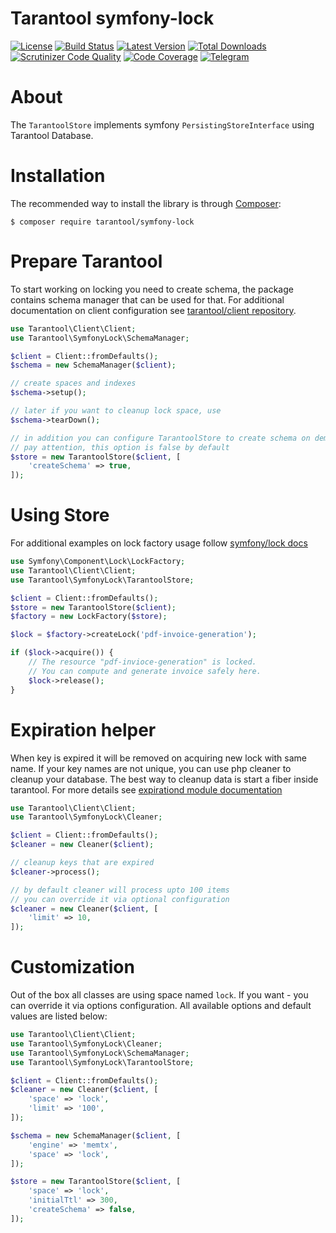 # Tarantool symfony-lock
[![License](https://poser.pugx.org/tarantool/symfony-lock/license.png)](https://packagist.org/packages/tarantool/symfony-lock)
[![Build Status](https://travis-ci.org/tarantool-php/symfony-lock.svg?branch=master)](https://travis-ci.org/tarantool-php/symfony-lock)
[![Latest Version](https://img.shields.io/github/release/tarantool-php/symfony-lock.svg?style=flat-square)](https://github.com/tarantool-php/symfony-lock/releases)
[![Total Downloads](https://img.shields.io/packagist/dt/tarantool/symfony-lock.svg?style=flat-square)](https://packagist.org/packages/tarantool/symfony-lock)
[![Scrutinizer Code Quality](https://scrutinizer-ci.com/g/tarantool-php/symfony-lock/badges/quality-score.png?b=master)](https://scrutinizer-ci.com/g/tarantool-php/symfony-lock/?branch=master)
[![Code Coverage](https://scrutinizer-ci.com/g/tarantool-php/symfony-lock/badges/coverage.png?b=master)](https://scrutinizer-ci.com/g/tarantool-php/symfony-lock/?branch=master)
[![Telegram](https://img.shields.io/badge/Telegram-join%20chat-blue.svg)](https://t.me/tarantool_php)

# About

The `TarantoolStore` implements symfony `PersistingStoreInterface` using Tarantool Database.

# Installation

The recommended way to install the library is through [Composer](http://getcomposer.org):
```
$ composer require tarantool/symfony-lock
```

# Prepare Tarantool

To start working on locking you need to create schema, the package contains schema manager that can be used for that. For additional documentation on client configuration see [tarantool/client repository](https://github.com/tarantool-php/client#creating-a-client).

```php
use Tarantool\Client\Client;
use Tarantool\SymfonyLock\SchemaManager;

$client = Client::fromDefaults();
$schema = new SchemaManager($client);

// create spaces and indexes
$schema->setup();

// later if you want to cleanup lock space, use
$schema->tearDown();

// in addition you can configure TarantoolStore to create schema on demand
// pay attention, this option is false by default
$store = new TarantoolStore($client, [
    'createSchema' => true,
]);

```

# Using Store

For additional examples on lock factory usage follow [symfony/lock docs](https://symfony.com/doc/current/components/lock.html) 

```php
use Symfony\Component\Lock\LockFactory;
use Tarantool\Client\Client;
use Tarantool\SymfonyLock\TarantoolStore;

$client = Client::fromDefaults();
$store = new TarantoolStore($client);
$factory = new LockFactory($store);

$lock = $factory->createLock('pdf-invoice-generation');

if ($lock->acquire()) {
    // The resource "pdf-invioce-generation" is locked.
    // You can compute and generate invoice safely here.
    $lock->release();
}

```

# Expiration helper

When key is expired it will be removed on acquiring new lock with same name. If your key names are not unique, you can use php cleaner to cleanup your database. The best way to cleanup data is start a fiber inside tarantool. For more details see [expirationd module documentation](https://github.com/tarantool/expirationd)

```php
use Tarantool\Client\Client;
use Tarantool\SymfonyLock\Cleaner;

$client = Client::fromDefaults();
$cleaner = new Cleaner($client);

// cleanup keys that are expired
$cleaner->process();

// by default cleaner will process upto 100 items
// you can override it via optional configuration
$cleaner = new Cleaner($client, [
    'limit' => 10,
]);

```

# Customization
 Out of the box all classes are using space named `lock`. If you want - you can override it via options configuration. All available options and default values are listed below:

```php
use Tarantool\Client\Client;
use Tarantool\SymfonyLock\Cleaner;
use Tarantool\SymfonyLock\SchemaManager;
use Tarantool\SymfonyLock\TarantoolStore;

$client = Client::fromDefaults();
$cleaner = new Cleaner($client, [
    'space' => 'lock',
    'limit' => '100',
]);

$schema = new SchemaManager($client, [
    'engine' => 'memtx',
    'space' => 'lock',
]);

$store = new TarantoolStore($client, [
    'space' => 'lock',
    'initialTtl' => 300,
    'createSchema' => false,
]);
```
